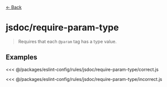 [&#x2190; Back](./)
# jsdoc/require-param-type <badge text="warn" type="warn" vertical="middle"/>

> Requires that each `@param` tag has a type value.


## Examples

<code-highlight>
 
<div slot="correct">

<<< @/packages/eslint-config/rules/jsdoc/require-param-type/correct.js

</div>

 
<div slot="incorrect">

<<< @/packages/eslint-config/rules/jsdoc/require-param-type/incorrect.js

</div>

 
</code-highlight>

